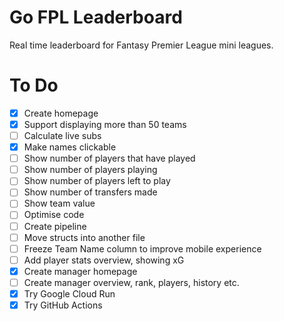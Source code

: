 # Go FPL Leaderboard
Real time leaderboard for Fantasy Premier League mini leagues.

# To Do
- [x] Create homepage
- [x] Support displaying more than 50 teams
- [ ] Calculate live subs
- [x] Make names clickable
- [ ] Show number of players that have played
- [ ] Show number of players playing
- [ ] Show number of players left to play
- [ ] Show number of transfers made
- [ ] Show team value
- [ ] Optimise code
- [ ] Create pipeline
- [ ] Move structs into another file
- [ ] Freeze Team Name column to improve mobile experience
- [ ] Add player stats overview, showing xG
- [x] Create manager homepage
- [ ] Create manager overview, rank, players, history etc.
- [x] Try Google Cloud Run
- [x] Try GitHub Actions
